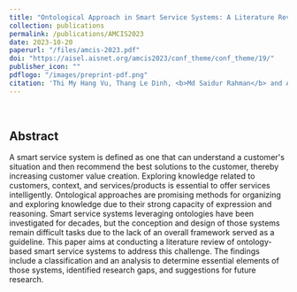 ```yaml
---
title: "Ontological Approach in Smart Service Systems: A Literature Review"
collection: publications
permalink: /publications/AMCIS2023
date: 2023-10-20
paperurl: "/files/amcis-2023.pdf"
doi: "https://aisel.aisnet.org/amcis2023/conf_theme/conf_theme/19/"
publisher_icon: ""
pdflogo: "/images/preprint-pdf.png"
citation: 'Thi My Hang Vu, Thang Le Dinh, <b>Md Saidur Rahman</b> and Annie Brasseur, &quot;Ontological Approach in Smart Service Systems: A Literature Review&quot;, <i>Americas Conference on Information Systems (<b>AMCIS</b>) 2023.'
---
```

<br>

## Abstract
A smart service system is defined as one that can understand a customer&apos;s situation and then recommend the best solutions to the customer, thereby increasing customer value creation. Exploring knowledge related to customers, context, and services/products is essential to offer services intelligently. Ontological approaches are promising methods for organizing and exploring knowledge due to their strong capacity of expression and reasoning. Smart service systems leveraging ontologies have been investigated for decades, but the conception and design of those systems remain difficult tasks due to the lack of an overall framework served as a guideline. This paper aims at conducting a literature review of ontology-based smart service systems to address this challenge. The findings include a classification and an analysis to determine essential elements of those systems, identified research gaps, and suggestions for future research.